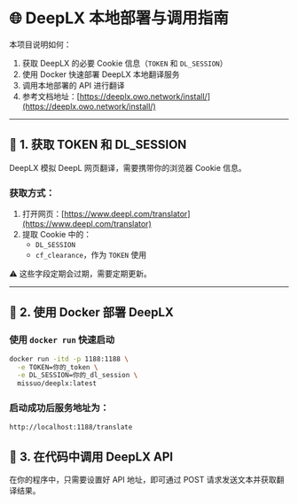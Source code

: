 # 🌐 DeepLX 本地部署与调用指南

本项目说明如何：

1. 获取 DeepLX 的必要 Cookie 信息（`TOKEN` 和 `DL_SESSION`）
2. 使用 Docker 快速部署 DeepLX 本地翻译服务
3. 调用本地部署的 API 进行翻译
4. 参考文档地址：[https://deeplx.owo.network/install/](https://deeplx.owo.network/install/)

---

## 🔐 1. 获取 TOKEN 和 DL_SESSION

DeepLX 模拟 DeepL 网页翻译，需要携带你的浏览器 Cookie 信息。

### 获取方式：

1. 打开网页：[https://www.deepl.com/translator](https://www.deepl.com/translator)
2. 提取 Cookie 中的：
   - `DL_SESSION`
   - `cf_clearance`，作为 `TOKEN` 使用

⚠️ 这些字段定期会过期，需要定期更新。

---

## 🐳 2. 使用 Docker 部署 DeepLX

### 使用 `docker run` 快速启动

```bash
docker run -itd -p 1188:1188 \
  -e TOKEN=你的_token \
  -e DL_SESSION=你的_dl_session \
  missuo/deeplx:latest
```

### 启动成功后服务地址为：
```bash
http://localhost:1188/translate
```

## 📡 3. 在代码中调用 DeepLX API

在你的程序中，只需要设置好 API 地址，即可通过 POST 请求发送文本并获取翻译结果。
